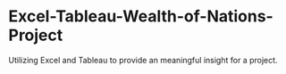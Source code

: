 # Excel-Tableau-Wealth-of-Nations-Project
Utilizing Excel and Tableau to provide an meaningful insight for a project. 
